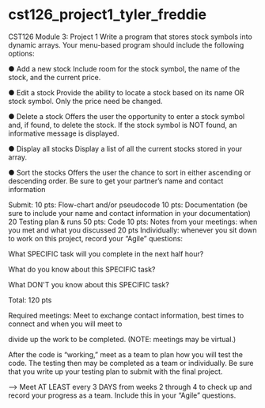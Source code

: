 # cst126_project1_tyler_freddie


CST126
Module 3: Project 1
Write a program that stores stock symbols into dynamic arrays.
Your menu-based program should include the following options:

● Add a new stock
Include room for the stock symbol, the name of the stock, and the current price.

● Edit a stock
Provide the ability to locate a stock based on its name OR stock symbol. Only the price 
need be changed.

● Delete a stock
Offers the user the opportunity to enter a stock symbol and, if found, to delete the 
stock. If the stock symbol is NOT found, an informative message is displayed.

● Display all stocks
Display a list of all the current stocks stored in your array.

● Sort the stocks 
Offers the user the chance to sort in either ascending or descending order.
Be sure to get your partner’s name and contact information

Submit:
10 pts: Flow-chart and/or pseudocode
10 pts: Documentation (be sure to include your name and contact information in your 
documentation)
20 Testing plan & runs
50 pts: Code
10 pts: Notes from your meetings: when you met and what you discussed
20 pts Individually: whenever you sit down to work on this project, record your “Agile”
questions:

What SPECIFIC task will you complete in the next half hour?

What do you know about this SPECIFIC task?

What DON'T you know about this SPECIFIC task?

Total: 120 pts

Required meetings:
Meet to exchange contact information, best times to connect and when you will meet to 


divide up the work to be completed. (NOTE: meetings may be virtual.)

After the code is “working,” meet as a team to plan how you will test the code. The
 testing then may be completed as a team or individually. Be sure that you write up your
testing plan to submit with the final project.

--> Meet AT LEAST every 3 DAYS from weeks 2 through 4 to check up and record your 
progress as a team. Include this in your “Agile” questions.





